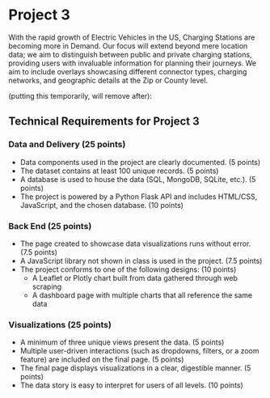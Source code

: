 # Project 3

With the rapid growth of Electric Vehicles in the US, Charging Stations are becoming more in Demand. Our focus will extend beyond mere location data; we aim to distinguish between public and private charging stations, providing users with invaluable information for planning their journeys. We aim to include overlays showcasing different connector types, charging networks, and geographic details at the Zip or County level.

(putting this temporarily, will remove after):
## Technical Requirements for Project 3
### Data and Delivery (25 points)
  - Data components used in the project are clearly documented. (5 points)
  - The dataset contains at least 100 unique records. (5 points)
  - A database is used to house the data (SQL, MongoDB, SQLite, etc.). (5 points)
  - The project is powered by a Python Flask API and includes HTML/CSS, JavaScript, and the chosen database. (10 points)
### Back End (25 points)
  - The page created to showcase data visualizations runs without error. (7.5 points)
  - A JavaScript library not shown in class is used in the project. (7.5 points)
  - The project conforms to one of the following designs: (10 points)
    - A Leaflet or Plotly chart built from data gathered through web scraping
    - A dashboard page with multiple charts that all reference the same data
### Visualizations (25 points)
  -  A minimum of three unique views present the data. (5 points)
  -  Multiple user-driven interactions (such as dropdowns, filters, or a zoom feature) are included on the final page. (5 points)
  -  The final page displays visualizations in a clear, digestible manner. (5 points)
  -  The data story is easy to interpret for users of all levels. (10 points)


